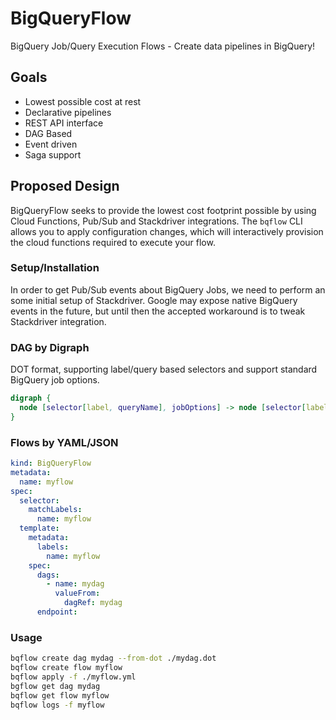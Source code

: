 # BigQueryFlow
BigQuery Job/Query Execution Flows - Create data pipelines in BigQuery!

## Goals
 * Lowest possible cost at rest
 * Declarative pipelines
 * REST API interface
 * DAG Based 
 * Event driven
 * Saga support

## Proposed Design
BigQueryFlow seeks to provide the lowest cost footprint possible by using Cloud Functions, Pub/Sub and Stackdriver integrations. The `bqflow` CLI allows you to apply configuration changes, which will interactively provision the cloud functions required to execute your flow.

### Setup/Installation
In order to get Pub/Sub events about BigQuery Jobs, we need to perform an some initial setup of Stackdriver. Google may expose native BigQuery events in the future, but until then the accepted workaround is to tweak Stackdriver integration.

### DAG by Digraph
DOT format, supporting label/query based selectors and support standard BigQuery job options.

```dot
digraph {
  node [selector[label, queryName], jobOptions] -> node [selector[label, queryName], jobOptions]
}
```

### Flows by YAML/JSON
```yaml
kind: BigQueryFlow
metadata:
  name: myflow
spec:
  selector:
    matchLabels:
      name: myflow
  template:
    metadata:
      labels:
        name: myflow
    spec:
      dags:
        - name: mydag
          valueFrom:
            dagRef: mydag
      endpoint:
```

### Usage
```bash
bqflow create dag mydag --from-dot ./mydag.dot
bqflow create flow myflow
bqflow apply -f ./myflow.yml
bgflow get dag mydag
bqflow get flow myflow
bqflow logs -f myflow
```
